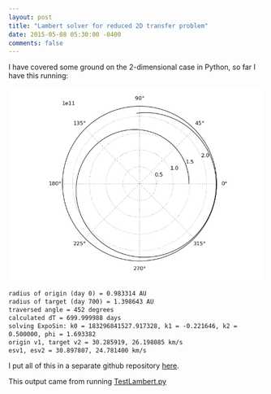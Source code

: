 ```yaml
---
layout: post
title: "Lambert solver for reduced 2D transfer problem"
date: 2015-05-08 05:30:00 -0400
comments: false
---
```


I have covered some ground on the 2-dimensional case in Python, so far I have this running:

![Example Earth-Mars transfer](/images/expsin_a.png)

```
radius of origin (day 0) = 0.983314 AU
radius of target (day 700) = 1.398643 AU
traversed angle = 452 degrees
calculated dT = 699.999988 days
solving ExpoSin: k0 = 183296841527.917328, k1 = -0.221646, k2 = 0.500000, phi = 1.693382
origin v1, target v2 = 30.285919, 26.198085 km/s
esv1, esv2 = 30.897807, 24.781400 km/s
```

I put all of this in a separate github repository [here](https://github.com/ChrisAndre/expsin).

This output came from running [TestLambert.py](https://github.com/ChrisAndre/expsin/blob/master/TestLambert.py)
